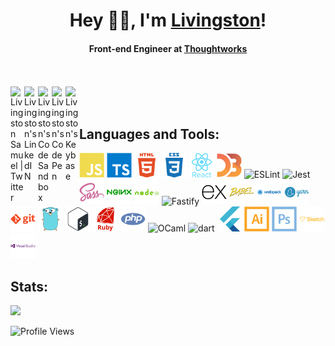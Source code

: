 <h1 align="center"> Hey 👋🏽, I'm <a href="https://livi.co">Livingston</a>!</h1>
<h4 align="center">Front-end Engineer at <a href="https://www.thoughtworks.com/">Thoughtworks</a></h4>

<br/>
<br/>

<a href="https://twitter.com/delivi">
  <img align="left" alt="Livingston Samuel | Twitter" width="22px" src="https://www.vectorlogo.zone/logos/twitter/twitter-tile.svg" />
</a>
<a href="https://www.linkedin.com/in/delivi/">
  <img align="left" alt="Livingston's LinkedIN" width="22px" src="https://www.vectorlogo.zone/logos/linkedin/linkedin-tile.svg" />
</a>
<a href="https://codesandbox.io/u/livingston">
  <img align="left" alt="Livingston's CodeSandbox" width="22px" src="https://codesandbox.io/apple-touch-icon-180x180.png" />
</a>
<a href="https://codepen.io/livingston">
  <img align="left" alt="Livingston's CodePen" width="22px" src="https://www.vectorlogo.zone/logos/codepen/codepen-tile.svg" />
</a>
<a href="https://keybase.io/livingston">
  <img align="left" alt="Livingston's Keybase" width="22px" src="https://www.vectorlogo.zone/logos/keybase/keybase-tile.svg" />
</a>

<br/>
<br/>

<h2>Languages and Tools:</h2>

<p align="left">
	<a href="#javascript" title="JavaScript"><img src="https://raw.githubusercontent.com/devicons/devicon/master/icons/javascript/javascript-plain.svg" alt="javascript" width="40" height="40"/></a>
	<a href="#javascript" title="JavaScript"><img src="https://raw.githubusercontent.com/devicons/devicon/master/icons/typescript/typescript-original.svg" alt="javascript" width="40" height="40"/></a>
	<a href="#html5" title="HTML5"><img src="https://raw.githubusercontent.com/devicons/devicon/master/icons/html5/html5-plain-wordmark.svg" alt="html5" width="40" height="40"/></a>
	<a href="#css3" title="CSS3"><img src="https://raw.githubusercontent.com/devicons/devicon/master/icons/css3/css3-plain-wordmark.svg" alt="css3" width="40" height="40"/></a>
	<a href="#reactjs" title="React"><img src="https://raw.githubusercontent.com/devicons/devicon/master/icons/react/react-original-wordmark.svg" alt="react" width="40" height="40"/></a>
	<a href="#d3js" title="D3.js"><img src="https://raw.githubusercontent.com/devicons/devicon/master/icons/d3js/d3js-original.svg" alt="d3js" width="40" height="40"/></a>
	<img src="https://www.vectorlogo.zone/logos/eslint/eslint-icon.svg" alt="ESLint" width="40" height="40"/>
	<img src="https://www.vectorlogo.zone/logos/jestjsio/jestjsio-icon.svg" alt="Jest" width="40" height="40"/>
	<a href="#sass" title="SASS"><img src="https://raw.githubusercontent.com/devicons/devicon/master/icons/sass/sass-original.svg" alt="sass" width="40" height="40"/></a>
	<a href="#nginx" title="nginx"><img src="https://raw.githubusercontent.com/devicons/devicon/master/icons/nginx/nginx-original.svg" alt="nginx" height="40"/></a>
	<a href="#nodejs" title="nodejs"><img src="https://raw.githubusercontent.com/devicons/devicon/master/icons/nodejs/nodejs-plain-wordmark.svg" alt="nodejs" height="40"/></a>
	<img src="https://raw.githubusercontent.com/fastify/graphics/master/short-logo.png" alt="Fastify" height="40"/>
	<a href="#expressjs" title="express.js"><img src="https://raw.githubusercontent.com/devicons/devicon/master/icons/express/express-original.svg" alt="express" height="40"/></a>
	<a href="#babeljs" title="babeljs"><img src="https://raw.githubusercontent.com/devicons/devicon/master/icons/babel/babel-original.svg" alt="babel" height="40"/></a>
	<a href="#webpack" title="Webpack"><img src="https://raw.githubusercontent.com/devicons/devicon/master/icons/webpack/webpack-original-wordmark.svg" alt="webpack" width="40" height="40"/></a>
	<a href="#yarn" title="Yarn"><img src="https://raw.githubusercontent.com/devicons/devicon/master/icons/yarn/yarn-original-wordmark.svg" alt="Yarn" height="40"/></a>
	<a href="#git" title="git"><img src="https://raw.githubusercontent.com/devicons/devicon/master/icons/git/git-plain-wordmark.svg" alt="git" width="40" height="40"/></a>
	<a href="#go" title="golang"><img src="https://raw.githubusercontent.com/devicons/devicon/master/icons/go/go-original.svg" alt="go" width="40" height="40"/></a>
	<a href="#bash" title="shell scripting"><img src="https://raw.githubusercontent.com/devicons/devicon/master/icons/bash/bash-original.svg" alt="bash" width="40" height="40"/></a>
	<a href="#ruby" title="Ruby"><img src="https://raw.githubusercontent.com/devicons/devicon/master/icons/ruby/ruby-plain-wordmark.svg" alt="ruby" width="40" height="40"/></a>
	<a href="#php" title="PHP"><img src="https://raw.githubusercontent.com/devicons/devicon/master/icons/php/php-plain.svg" alt="php" width="40" height="40"/></a>
	<img src="https://www.vectorlogo.zone/logos/ocaml/ocaml-ar21.svg" alt="OCaml" height="40"/>
	<img src="https://www.vectorlogo.zone/logos/dartlang/dartlang-icon.svg" alt="dart" width="40" height="40"/>
	<a href="#flutter" title="Flutter"><img src="https://raw.githubusercontent.com/devicons/devicon/master/icons/flutter/flutter-original.svg" alt="flutter" width="40" height="40"/></a>
	<a href="#illustrator" title="Adobe Illustrator"><img src="https://raw.githubusercontent.com/devicons/devicon/master/icons/illustrator/illustrator-line.svg" alt="illustrator" width="40" height="40"/></a>
	<a href="#photoshop" title="Adobe Photoshop"><img src="https://raw.githubusercontent.com/devicons/devicon/master/icons/photoshop/photoshop-line.svg" alt="photoshop" width="40" height="40"/></a>
	<a href="#sketch" title="Sketch"><img src="https://raw.githubusercontent.com/devicons/devicon/master/icons/sketch/sketch-line-wordmark.svg" alt="sketch" width="40" height="40"/></a>
	<a href="#vscode" title="Visual Studio Code"><img src="https://raw.githubusercontent.com/devicons/devicon/master/icons/visualstudio/visualstudio-plain-wordmark.svg" alt="VS Code" width="40" height="40"/></a>
</p>


<h2>Stats:</h2>
<img src="https://github-readme-stats.vercel.app/api/top-langs/?username=livingston&theme=gotham&hide_border=true" />



![Profile Views](https://komarev.com/ghpvc/?username=livingston&style=flat-square)

